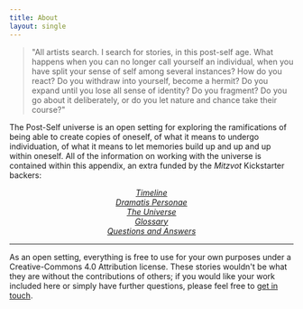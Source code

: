 ```yaml
---
title: About
layout: single
---
```


<style>
ul {
    list-style-type: none;
    width: 100%;
    text-align: center;
    text-indent: 0;
    margin: 0;
    padding: 0;
    font-style: italic;
}
</style>

> "All artists search. I search for stories, in this post-self age. What happens when you can no longer call yourself an individual, when you have split your sense of self among several instances? How do you react? Do you withdraw into yourself, become a hermit? Do you expand until you lose all sense of identity? Do you fragment? Do you go about it deliberately, or do you let nature and chance take their course?"

The Post-Self universe is an open setting for exploring the ramifications of being able to create copies of oneself, of what it means to undergo individuation, of what it means to let memories build up and up and up within oneself. All of the information on working with the universe is contained within this appendix, an extra funded by the *Mitzvot* Kickstarter backers:

* [Timeline](timeline)
* [Dramatis Personae](characters)
* [The Universe](universe)
* [Glossary](glossary)
* [Questions and Answers](questions)

-----

As an open setting, everything is free to use for your own purposes under a Creative-Commons 4.0 Attribution license. These stories wouldn't be what they are without the contributions of others; if you would like your work included here or simply have further questions, please feel free to [get in touch](https://makyo.is).
